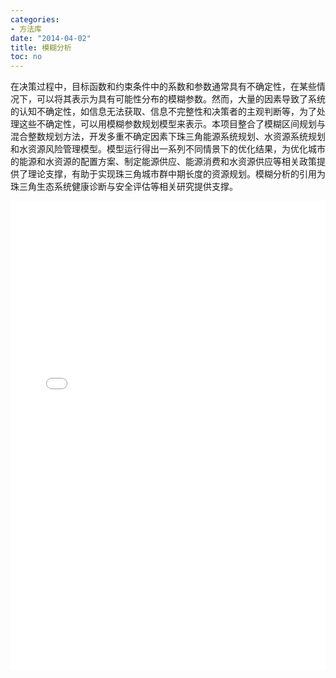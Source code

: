 ```yaml
---
categories:
- 方法库
date: "2014-04-02"
title: 模糊分析
toc: no
---
```


在决策过程中，目标函数和约束条件中的系数和参数通常具有不确定性，在某些情况下，可以将其表示为具有可能性分布的模糊参数。然而，大量的因素导致了系统的认知不确定性，如信息无法获取、信息不完整性和决策者的主观判断等，为了处理这些不确定性，可以用模糊参数规划模型来表示。本项目整合了模糊区间规划与混合整数规划方法，开发多重不确定因素下珠三角能源系统规划、水资源系统规划和水资源风险管理模型。模型运行得出一系列不同情景下的优化结果，为优化城市的能源和水资源的配置方案、制定能源供应、能源消费和水资源供应等相关政策提供了理论支撑，有助于实现珠三角城市群中期长度的资源规划。模糊分析的引用为珠三角生态系统健康诊断与安全评估等相关研究提供支撑。

<embed src="/post/methods/模糊分析.pdf" type="application/pdf" width="100%" height=750>

